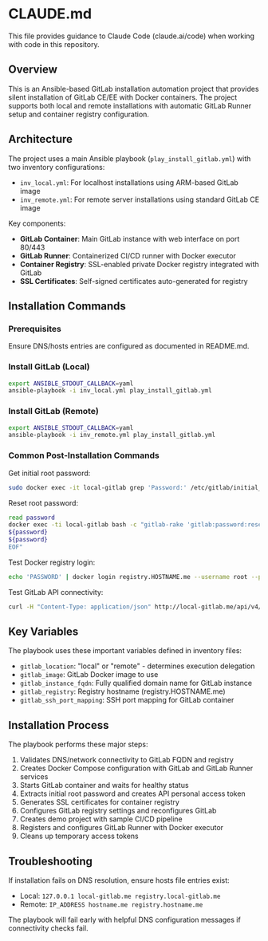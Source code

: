 # CLAUDE.md

This file provides guidance to Claude Code (claude.ai/code) when working with code in this repository.

## Overview

This is an Ansible-based GitLab installation automation project that provides silent installation of GitLab CE/EE with Docker containers. The project supports both local and remote installations with automatic GitLab Runner setup and container registry configuration.

## Architecture

The project uses a main Ansible playbook (`play_install_gitlab.yml`) with two inventory configurations:
- `inv_local.yml`: For localhost installations using ARM-based GitLab image
- `inv_remote.yml`: For remote server installations using standard GitLab CE image

Key components:
- **GitLab Container**: Main GitLab instance with web interface on port 80/443
- **GitLab Runner**: Containerized CI/CD runner with Docker executor
- **Container Registry**: SSL-enabled private Docker registry integrated with GitLab
- **SSL Certificates**: Self-signed certificates auto-generated for registry

## Installation Commands

### Prerequisites
Ensure DNS/hosts entries are configured as documented in README.md.

### Install GitLab (Local)
```bash
export ANSIBLE_STDOUT_CALLBACK=yaml
ansible-playbook -i inv_local.yml play_install_gitlab.yml
```

### Install GitLab (Remote)
```bash
export ANSIBLE_STDOUT_CALLBACK=yaml
ansible-playbook -i inv_remote.yml play_install_gitlab.yml
```

### Common Post-Installation Commands

Get initial root password:
```bash
sudo docker exec -it local-gitlab grep 'Password:' /etc/gitlab/initial_root_password
```

Reset root password:
```bash
read password
docker exec -ti local-gitlab bash -c "gitlab-rake 'gitlab:password:reset[root]'<<EOF
${password}
${password}
EOF"
```

Test Docker registry login:
```bash
echo 'PASSWORD' | docker login registry.HOSTNAME.me --username root --password-stdin
```

Test GitLab API connectivity:
```bash
curl -H "Content-Type: application/json" http://local-gitlab.me/api/v4/projects
```

## Key Variables

The playbook uses these important variables defined in inventory files:
- `gitlab_location`: "local" or "remote" - determines execution delegation
- `gitlab_image`: GitLab Docker image to use
- `gitlab_instance_fqdn`: Fully qualified domain name for GitLab instance
- `gitlab_registry`: Registry hostname (registry.HOSTNAME.me)
- `gitlab_ssh_port_mapping`: SSH port mapping for GitLab container

## Installation Process

The playbook performs these major steps:
1. Validates DNS/network connectivity to GitLab FQDN and registry
2. Creates Docker Compose configuration with GitLab and GitLab Runner services
3. Starts GitLab container and waits for healthy status
4. Extracts initial root password and creates API personal access token
5. Generates SSL certificates for container registry
6. Configures GitLab registry settings and reconfigures GitLab
7. Creates demo project with sample CI/CD pipeline
8. Registers and configures GitLab Runner with Docker executor
9. Cleans up temporary access tokens

## Troubleshooting

If installation fails on DNS resolution, ensure hosts file entries exist:
- Local: `127.0.0.1 local-gitlab.me registry.local-gitlab.me`
- Remote: `IP_ADDRESS hostname.me registry.hostname.me`

The playbook will fail early with helpful DNS configuration messages if connectivity checks fail.